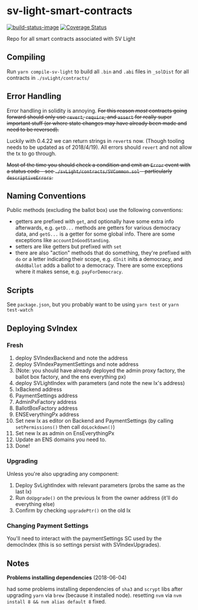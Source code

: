 # sv-light-smart-contracts

[![build-status-image](https://travis-ci.org/secure-vote/sv-light-smart-contracts.svg?branch=master)](https://travis-ci.org/secure-vote/sv-light-smart-contracts)
[![Coverage Status](https://coveralls.io/repos/github/secure-vote/sv-light-smart-contracts/badge.svg?branch=master)](https://coveralls.io/github/secure-vote/sv-light-smart-contracts?branch=master)

Repo for all smart contracts associated with SV Light

## Compiling

Run `yarn compile-sv-light` to build all `.bin` and `.abi` files in `_solDist` for all contracts in `./svLight/contracts/`

## Error Handling

Error handling in solidity is annoying. ~~For this reason _most_ contracts going forward should only use `revert`, `require`, and `assert` for really super important stuff (or where state changes may have already been made and need to be reversed).~~

Luckily with 0.4.22 we can return strings in `revert`s now. (Though tooling needs to be updated as of 2018/4/19). All errors should `revert` and not allow the tx to go through.

~~Most of the time you should check a condition and emit an `Error` event with a status code - see `./svLight/contracts/SVCommon.sol` - particularly `descriptiveErrors`.~~

## Naming Conventions

Public methods (excluding the ballot box) use the following conventions:

* getters are prefixed with `get`, and optionally have some extra info afterwards, e.g. `getD...` methods are getters for various democracy data, and `getG...` is a getter for some global info. There are some exceptions like `accountInGoodStanding`.
* setters are like getters but prefixed with `set`
* there are also "action" methods that do something, they're prefixed with `do` or a letter indicating their scope, e.g. `dInit` inits a democracy, and `dAddBallot` adds a ballot to a democracy. There are some exceptions where it makes sense, e.g. `payForDemocracy`.

## Scripts

See `package.json`, but you probably want to be using `yarn test` or `yarn test-watch`


## Deploying SvIndex

### Fresh

1. deploy SVIndexBackend and note the address
2. deploy SVIndexPaymentSettings and note address
3. (Note: you should have already deployed the admin proxy factory, the ballot box factory, and the ens everything px)
4. deploy SVLightIndex with parameters (and note the new Ix's address)
  1. IxBackend address
  2. PaymentSettings address
  3. AdminPxFactory address
  4. BallotBoxFactory address
  5. ENSEverythingPx address
5. Set new Ix as editor on Backend and PaymentSettings (by calling `setPermissions()` then call `doLockdown()`)
6. Set new Ix as admin on EnsEverythingPx
7. Update an ENS domains you need to.
7. Done!

### Upgrading

Unless you're also upgrading any component:

1. Deploy SvLightIndex with relevant parameters (probs the same as the last Ix)
2. Run `doUpgrade()` on the previous Ix from the owner address (it'll do everything else)
3. Confirm by checking `upgradePtr()` on the old Ix

### Changing Payment Settings

You'll need to interact with the paymentSettings SC used by the democIndex (this is so settings persist with SVIndexUpgrades).


## Notes

**Problems installing dependencies** (2018-06-04)

had some problems installing dependencies of `sha3` and `scrypt` libs after upgrading `yarn` via `brew` (because it installed node). resetting `nvm` via `nvm install 8 && nvm alias default 8` fixed.
